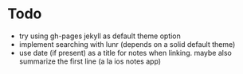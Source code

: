 # Todo

- try using gh-pages jekyll as default theme option
- implement searching with lunr (depends on a solid default theme)
- use date (if present) as a title for notes when linking. maybe also summarize the first line (a la ios notes app)

